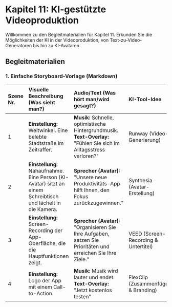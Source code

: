 # Kapitel 11: KI-gestützte Videoproduktion

Willkommen zu den Begleitmaterialien für Kapitel 11. Erkunden Sie die Möglichkeiten der KI in der Videoproduktion, von Text-zu-Video-Generatoren bis hin zu KI-Avataren.

## Begleitmaterialien

### 1. Einfache Storyboard-Vorlage (Markdown)

| Szene Nr. | Visuelle Beschreibung (Was sieht man?) | Audio/Text (Was hört man/wird gesagt?) | KI-Tool-Idee |
| :--- | :--- | :--- | :--- |
| 1 | **Einstellung:** Weitwinkel. Eine belebte Stadtstraße im Zeitraffer. | **Musik:** Schnelle, optimistische Hintergrundmusik. **Text-Overlay:** "Fühlen Sie sich im Alltagsstress verloren?" | Runway (Video-Generierung) |
| 2 | **Einstellung:** Nahaufnahme. Eine Person (KI-Avatar) sitzt an einem Schreibtisch und lächelt in die Kamera. | **Sprecher (Avatar):** "Unsere neue Produktivitäts-App hilft Ihnen, den Fokus zurückzugewinnen." | Synthesia (Avatar-Erstellung) |
| 3 | **Einstellung:** Screen-Recording der App-Oberfläche, die die Hauptfunktionen zeigt. | **Sprecher (Avatar):** "Organisieren Sie Ihre Aufgaben, setzen Sie Prioritäten und erreichen Sie Ihre Ziele." | VEED (Screen-Recording & Untertitel) |
| 4 | **Einstellung:** Logo der App mit einem Call-to-Action. | **Musik:** Musik wird lauter und endet. **Text-Overlay:** "Jetzt kostenlos testen" | FlexClip (Zusammenfügen & Branding) |
